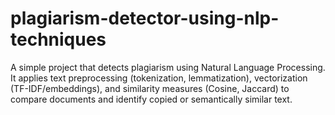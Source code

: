 # plagiarism-detector-using-nlp-techniques
A simple project that detects plagiarism using Natural Language Processing. It applies text preprocessing (tokenization, lemmatization), vectorization (TF-IDF/embeddings), and similarity measures (Cosine, Jaccard) to compare documents and identify copied or semantically similar text.
